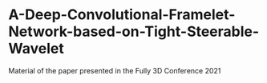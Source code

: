 # A-Deep-Convolutional-Framelet-Network-based-on-Tight-Steerable-Wavelet
Material of the paper presented in the Fully 3D Conference 2021
